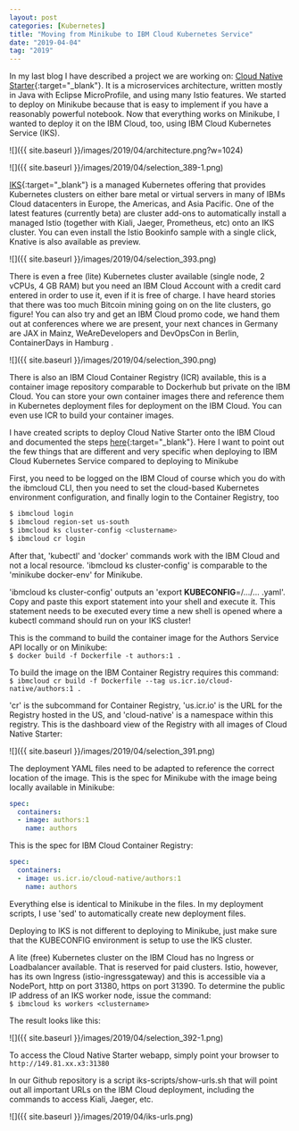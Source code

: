 ```yaml
---
layout: post
categories: [Kubernetes]
title: "Moving from Minikube to IBM Cloud Kubernetes Service"
date: "2019-04-04"
tag: "2019"
---
```


In my last blog I have described a project we are working on: [Cloud Native Starter](https://github.com/ibm/cloud-native-starter){:target="_blank"}. It is a microservices architecture, written mostly in Java with Eclipse MicroProfile, and using many Istio features. We started to deploy on Minikube because that is easy to implement if you have a reasonably powerful notebook. Now that everything works on Minikube, I wanted to deploy it on the IBM Cloud, too, using IBM Cloud Kubernetes Service (IKS).

![]({{ site.baseurl }}/images/2019/04/architecture.png?w=1024)

![]({{ site.baseurl }}/images/2019/04/selection_389-1.png)

[IKS](https://cloud.ibm.com/docs/containers?topic=containers-cs_ov#cs_ov){:target="_blank"} is a managed Kubernetes offering that provides Kubernetes clusters on either bare metal or virtual servers in many of IBMs Cloud datacenters in Europe, the Americas, and Asia Pacific. One of the latest features (currently beta) are cluster add-ons to automatically install a managed Istio (together with Kiali, Jaeger, Prometheus, etc) onto an IKS cluster. You can even install the Istio Bookinfo sample with a single click, Knative is also available as preview.

![]({{ site.baseurl }}/images/2019/04/selection_393.png)

There is even a free (lite) Kubernetes cluster available (single node, 2 vCPUs, 4 GB RAM) but you need an IBM Cloud Account with a credit card entered in order to use it, even if it is free of charge. I have heard stories that there was too much Bitcoin mining going on on the lite clusters, go figure! You can also try and get an IBM Cloud promo code, we hand them out at conferences where we are present, your next chances in Germany are JAX in Mainz, WeAreDevelopers and DevOpsCon in Berlin, ContainerDays in Hamburg .

![]({{ site.baseurl }}/images/2019/04/selection_390.png)

There is also an IBM Cloud Container Registry (ICR) available, this is a container image repository comparable to Dockerhub but private on the IBM Cloud. You can store your own container images there and reference them in Kubernetes deployment files for deployment on the IBM Cloud. You can even use ICR to build your container images.

I have created scripts to deploy Cloud Native Starter onto the IBM Cloud and documented the steps [here](https://github.com/ibm/cloud-native-starter/blob/master/IKS-Deployment.md){:target="_blank"}. Here I want to point out the few things that are different and very specific when deploying to IBM Cloud Kubernetes Service compared to deploying to Minikube

First, you need to be logged on the IBM Cloud of course which you do with the ibmcloud CLI, then you need to set the cloud-based Kubernetes environment configuration, and finally login to the Container Registry, too  

```sh
$ ibmcloud login  
$ ibmcloud region-set us-south  
$ ibmcloud ks cluster-config <clustername>  
$ ibmcloud cr login
```

After that, 'kubectl' and 'docker' commands work with the IBM Cloud and not a local resource. 'ibmcloud ks cluster-config' is comparable to the 'minikube docker-env' for Minikube.

'ibmcloud ks cluster-config' outputs an 'export **KUBECONFIG**=/.../... .yaml'. Copy and paste this export statement into your shell and execute it. This statement needs to be executed every time a new shell is opened where a kubectl command should run on your IKS cluster!

This is the command to build the container image for the Authors Service API locally or on Minikube:  
`$ docker build -f Dockerfile -t authors:1 .` 

To build the image on the IBM Container Registry requires this command:  
`$ ibmcloud cr build -f Dockerfile --tag us.icr.io/cloud-native/authors:1 .`  

'cr' is the subcommand for Container Registry, 'us.icr.io' is the URL for the Registry hosted in the US, and 'cloud-native' is a namespace within this registry. This is the dashboard view of the Registry with all images of Cloud Native Starter:

![]({{ site.baseurl }}/images/2019/04/selection_391.png)

The deployment YAML files need to be adapted to reference the correct location of the image. This is the spec for Minikube with the image being locally available in Minikube:

```yaml
spec:
  containers:
  - image: authors:1
    name: authors
```

This is the spec for IBM Cloud Container Registry:

```yaml
spec:
  containers:
  - image: us.icr.io/cloud-native/authors:1
    name: authors
```

Everything else is identical to Minikube in the files. In my deployment scripts, I use 'sed' to automatically create new deployment files.

Deploying to IKS is not different to deploying to Minikube, just make sure that the KUBECONFIG environment is setup to use the IKS cluster.

A lite (free) Kubernetes cluster on the IBM Cloud has no Ingress or Loadbalancer available. That is reserved for paid clusters. Istio, however, has its own Ingress (istio-ingressgateway) and this is accessible via a NodePort, http on port 31380, https on port 31390. To determine the public IP address of an IKS worker node, issue the command:  
`$ ibmcloud ks workers <clustername>`

The result looks like this:

![]({{ site.baseurl }}/images/2019/04/selection_392-1.png)

To access the Cloud Native Starter webapp, simply point your browser to  
`http://149.81.xx.x3:31380` 

In our Github repository is a script iks-scripts/show-urls.sh that will point out all important URLs on the IBM Cloud deployment, including the commands to access Kiali, Jaeger, etc.

![]({{ site.baseurl }}/images/2019/04/iks-urls.png)
